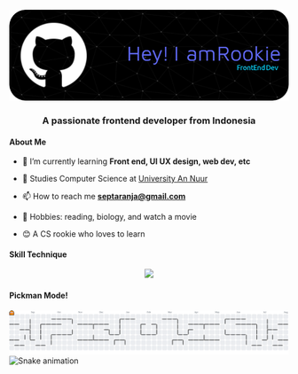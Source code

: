 ![Header](img/github-header-image.png)

<h3 align="center">A passionate frontend developer from Indonesia</h3>

<h4>About Me</h4>

- 🌱 I’m currently learning **Front end, UI UX design, web dev, etc**

- 🏫 Studies Computer Science at <a href="https://unan.ac.id/">University An Nuur</a>

- 📫 How to reach me **septaranja@gmail.com**
  
- 🧾 Hobbies: reading, biology, and watch a movie
  
- 😊 A CS rookie who loves to learn




<p align="left">
</p>

<h4 align="left">Skill Technique</h4>
<p align="center">
  <a href="https://skillicons.dev">
    <img src="https://skillicons.dev/icons?i=html,css,javascript,figma,framer,python,notion,vscode,git,github=" />
  </a>
</p>



<h4>Pickman Mode!</h4>

<picture>
  <source media="(prefers-color-scheme: dark)" srcset="https://raw.githubusercontent.com/anjarnegara/anjarnegara/output/pacman-contribution-graph-dark.svg">
  <source media="(prefers-color-scheme: light)" srcset="https://raw.githubusercontent.com/anjarnegara/anjarnegara/output/pacman-contribution-graph.svg">
  <img alt="pacman contribution graph" src="https://raw.githubusercontent.com/anjarnegara/anjarnegara/output/pacman-contribution-graph.svg">
</picture>

<img src="https://raw.githubusercontent.com/anjarnegara/anjarnegara/output/snake.svg" alt="Snake animation" />

###

###
